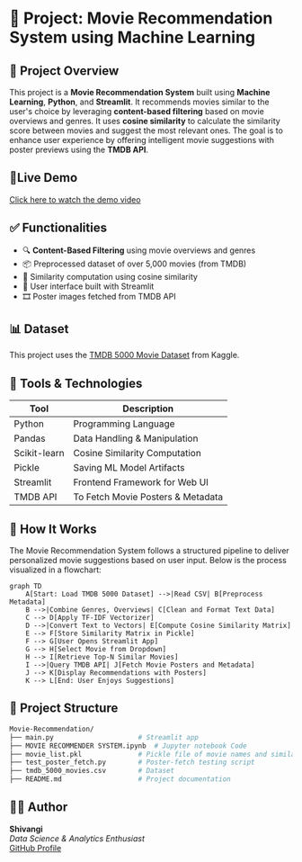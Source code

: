 # 🎥 Project: Movie Recommendation System using Machine Learning

## 📌 Project Overview

This project is a **Movie Recommendation System** built using **Machine Learning**, **Python**, and **Streamlit**. It recommends movies similar to the user's choice by leveraging **content-based filtering** based on movie overviews and genres. It uses **cosine similarity** to calculate the similarity score between movies and suggest the most relevant ones. The goal is to enhance user experience by offering intelligent movie suggestions with poster previews using the **TMDB API**.




## 🎥Live Demo
[Click here to watch the demo video](https://drive.google.com/file/d/1WNSKXbmn5a-7CR3hFn33XDZuAj45bQbS/view?usp=sharing)


## ✅ Functionalities

- 🔍 **Content-Based Filtering** using movie overviews and genres
- 📦 Preprocessed dataset of over 5,000 movies (from TMDB)
- 📑 Similarity computation using cosine similarity
- 🎨 User interface built with Streamlit
- 🎞️ Poster images fetched from TMDB API
  
## 📊 Dataset

This project uses the [TMDB 5000 Movie Dataset](https://www.kaggle.com/datasets/tmdb/tmdb-movie-metadata) from Kaggle.


## 🔧 Tools & Technologies

| Tool           | Description                                      |
|----------------|--------------------------------------------------|
| Python         | Programming Language                             |
| Pandas         | Data Handling & Manipulation                     |
| Scikit-learn   | Cosine Similarity Computation                    |
| Pickle         | Saving ML Model Artifacts                        |
| Streamlit      | Frontend Framework for Web UI                    |
| TMDB API       | To Fetch Movie Posters & Metadata                |

## 🧠 How It Works

The Movie Recommendation System follows a structured pipeline to deliver personalized movie suggestions based on user input. Below is the process visualized in a flowchart:

```
graph TD
    A[Start: Load TMDB 5000 Dataset] -->|Read CSV| B[Preprocess Metadata]
    B -->|Combine Genres, Overviews| C[Clean and Format Text Data]
    C --> D[Apply TF-IDF Vectorizer]
    D -->|Convert Text to Vectors| E[Compute Cosine Similarity Matrix]
    E --> F[Store Similarity Matrix in Pickle]
    F --> G[User Opens Streamlit App]
    G --> H[Select Movie from Dropdown]
    H --> I[Retrieve Top-N Similar Movies]
    I -->|Query TMDB API| J[Fetch Movie Posters and Metadata]
    J --> K[Display Recommendations with Posters]
    K --> L[End: User Enjoys Suggestions]
```

## 📁 Project Structure

```bash
Movie-Recommendation/
├── main.py                     # Streamlit app
├── MOVIE RECOMMENDER SYSTEM.ipynb  # Jupyter notebook Code
├── movie_list.pkl              # Pickle file of movie names and similarity matrix
├── test_poster_fetch.py        # Poster-fetch testing script
├── tmdb_5000_movies.csv        # Dataset
├── README.md                   # Project documentation

```


## 🙋‍♀️ Author

**Shivangi**  
_Data Science & Analytics Enthusiast_  
[GitHub Profile](https://github.com/vaish-shivangi)



